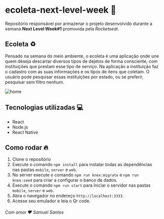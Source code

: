 # ecoleta-next-level-week :rocket:

Repositório responsável por armazenar o projeto desenvolvido durante a semana **Next Level Week#1** promovida pela _Rocketseat_.

## Ecoleta :recycle:

Pensado na semana do meio ambiente, o ecoleta é uma aplicação onde une quem deseja descartar diversos tipos de dejetos de forma consciente, com instituições que prestam esse tipo de serviço. Na aplicação a instituição faz o cadastro com as suas informações e os tipos de itens que coletam. O usuário pode pesquisar essas instituições por estado, ou se preferir, pesquisar sem filtro nenhum.

![home](videoEcoleta.gif)

## Tecnologias utilizadas :computer:

- React
- Node.js
- React Native

## Como rodar :fire:

1. Clone o repositório
1. Execute o comando `npm install` para instalar todas as dependências nas pastas `mobile`, `server` e `web`.
1. No server execute o comando `npm run knex:migrate` e `npm run knex:seed` para criar a configurar o banco de dados.
1. Execute o comando `npm run start` para iniciar o servidor nas pastas `mobile`, `server` e `web`.
1. Abra o navegador no endereço `http://localhost:3333`.
1. Acesse seu emulador e leia o Qr code.

###### Com amor :heart: Samuel Santos

